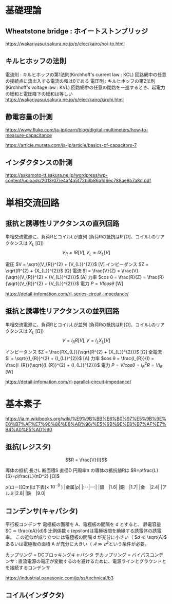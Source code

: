 # 基礎理論
## Wheatstone bridge : ホイートストンブリッジ
https://wakariyasui.sakura.ne.jp/p/elec/kairo/hoi-to.html

## キルヒホッフの法則
電流則 : キルヒホッフの第1法則(Kirchhoff's current law : KCL)
回路網中の任意の接続点に流出入する電流の和は0である
電圧則 : キルヒホッフの第2法則(Kirchhoff's voltage law : KVL)
回路網中の任意の閉路を一巡するとき、起電力の総和と電圧降下の総和は等しい
https://wakariyasui.sakura.ne.jp/p/elec/kairo/kiruhi.html



## 静電容量の計測
https://www.fluke.com/ja-jp/learn/blog/digital-multimeters/how-to-measure-capacitance

https://article.murata.com/ja-jp/article/basics-of-capacitors-7


## インダクタンスの計測
https://sakamoto-tt.sakura.ne.jp/wordpress/wp-content/uploads/2013/07/e4af4a5f72b3b86a1d6ec788ae8b7a8d.pdf


# 単相交流回路

## 抵抗と誘導性リアクタンスの直列回路
単相交流電源に、負荷RとコイルLが直列
(負荷Rの抵抗はR [Ω]、コイルLのリアクタンスは $X_{L}$ [Ω])
$$V_{R} = IR [V] , V_{L} = IX_{L} [V]$$

電圧 $V = \sqrt{{V_{R}}^{2} + {V_{L}}^{2}}$ [V]
インピーダンス $Z = \sqrt{R^{2} + {X_{L}}^{2}}$ [Ω]
電流 $I = \frac{V}{Z} = \frac{V}{\sqrt{{V_{R}}^{2} + {V_{L}}^{2}}}$ [A] 
力率 $cos θ = \frac{R}{Z} = \frac{R}{\sqrt{{V_{R}}^{2} + {V_{L}}^{2}}}$ 
電力 $P= VI cos θ$ [W] 

https://detail-infomation.com/rl-series-circuit-impedance/

## 抵抗と誘導性リアクタンスの並列回路
単相交流電源に、負荷RとコイルLが並列
(負荷Rの抵抗はR [Ω]、コイルLのリアクタンスは $X_{L}$ [Ω])
$$V = I_{R}R [V] , V = I_{L}X_{L} [V]$$

インピーダンス $Z = \frac{RX_{L}}{\sqrt{R^{2} + {X_{L}}^{2}}}$ [Ω]
全電流 $I = \sqrt{{I_{R}}^{2} + {I_{L}}^{2}}$ [A] 
力率 $cos θ = \frac{I_{R}}{I} = \frac{I_{R}}{\sqrt{{I_{R}}^{2} + {I_{L}}^{2}}}$
電力 $P= VIcos θ = {I_{R}}^{2}R = VI_{R}$ [W]

https://detail-infomation.com/rl-parallel-circuit-impedance/


# 基本素子

https://ja.m.wikibooks.org/wiki/%E9%9B%BB%E6%B0%97%E5%9B%9E%E8%B7%AF%E7%90%86%E8%AB%96/%E5%9B%9E%E8%B7%AF%E7%B4%A0%E5%AD%90

## 抵抗(レジスタ)
$$R = \frac{V}{I}$$


導体の抵抗
長さL
断面積S
直径D
円周率π
の導体の抵抗値Rは
$R=ρ\frac{L}{S}=ρ\frac{L}{πD^2} [Ω]$

ρ(ロー)[Ωm]は下表(× $10^{-8}$ )
|金属|ρ|
|:--|--:|
|銀　|1.6|
|銅　|1.7|
|金　|2.4|
|アルミ|2.8|
|鉄　|9.0|


## コンデンサ(キャパシタ)
平行板コンデンサ
電極板の面積を A、電極板の間隔を d とすると、
静電容量 $C ≃ \frac{εA}{d}$
比例係数 ε (epsilon)は電極板間を絶縁する誘電体の誘電率。
この近似が成り立つには電極板の間隔 d が充分に小さい（
$𝑑 ≪ \sqrt{A}$
あるいは電極板の面積 A が充分に大きい（
$𝐴 ≫ 𝑑^{2}$という条件が必要。

カップリング = DCブロッキングキャパシタ
デカップリング = バイパスコンデンサ : 直流電源の電圧が変動するのを避けるために、電源ラインとグラウンドとを接続するコンデンサ


https://industrial.panasonic.com/jp/ss/technical/b3



## コイル(インダクタ)


